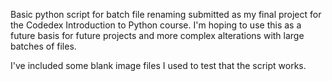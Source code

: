 Basic python script for batch file renaming submitted as my final project for the Codedex Introduction to Python course. 
I'm hoping to use this as a future basis for future projects and more complex alterations with large batches of files.

I've included some blank image files I used to test that the script works.

